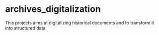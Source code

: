 # archives_digitalization

This projects aims at digitalizing historical documents and to transform it into structured data
